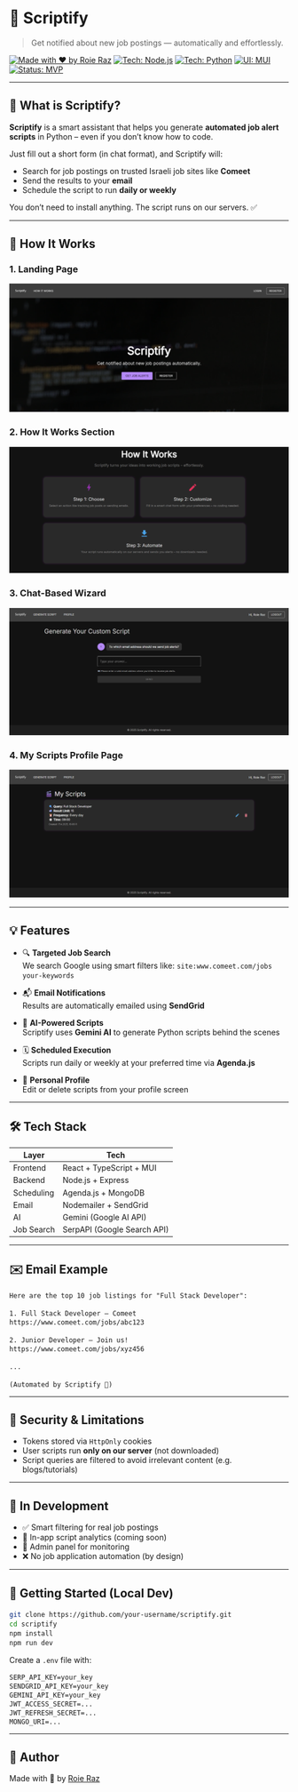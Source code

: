 # 🚀 Scriptify

> Get notified about new job postings — automatically and effortlessly.

[![Made with ❤️ by Roie Raz](https://img.shields.io/badge/made%20by-Roie%20Raz-blueviolet?style=flat)](https://www.linkedin.com/in/roie-raz)
[![Tech: Node.js](https://img.shields.io/badge/backend-Node.js-green)](#)
[![Tech: Python](https://img.shields.io/badge/scripts-Python-blue)](#)
[![UI: MUI](https://img.shields.io/badge/UI-MUI-purple)](#)
[![Status: MVP](https://img.shields.io/badge/status-MVP-informational)](#)

---

## 📌 What is Scriptify?

**Scriptify** is a smart assistant that helps you generate **automated job alert scripts** in Python – even if you don’t know how to code.

Just fill out a short form (in chat format), and Scriptify will:
- Search for job postings on trusted Israeli job sites like **Comeet**
- Send the results to your **email**
- Schedule the script to run **daily or weekly**

You don’t need to install anything. The script runs on our servers. ✅

---

## 🧭 How It Works

### 1. Landing Page
![Landing Page](./screenshots/landing.png)

### 2. How It Works Section
![How It Works](./screenshots/how-it-works.png)

### 3. Chat-Based Wizard
![Script Wizard](./screenshots/wizard.png)

### 4. My Scripts Profile Page
![Profile Page](./screenshots/profile.png)

---

## 💡 Features

- 🔍 **Targeted Job Search**  
  We search Google using smart filters like: `site:www.comeet.com/jobs your-keywords`

- 📬 **Email Notifications**  
  Results are automatically emailed using **SendGrid**

- 🧠 **AI-Powered Scripts**  
  Scriptify uses **Gemini AI** to generate Python scripts behind the scenes

- 🗓 **Scheduled Execution**  
  Scripts run daily or weekly at your preferred time via **Agenda.js**

- 👤 **Personal Profile**  
  Edit or delete scripts from your profile screen

---

## 🛠 Tech Stack

| Layer       | Tech                        |
|-------------|-----------------------------|
| Frontend    | React + TypeScript + MUI    |
| Backend     | Node.js + Express           |
| Scheduling  | Agenda.js + MongoDB         |
| Email       | Nodemailer + SendGrid       |
| AI          | Gemini (Google AI API)      |
| Job Search  | SerpAPI (Google Search API) |

---

## ✉️ Email Example

```
Here are the top 10 job listings for "Full Stack Developer":

1. Full Stack Developer – Comeet
https://www.comeet.com/jobs/abc123

2. Junior Developer – Join us!
https://www.comeet.com/jobs/xyz456

...

(Automated by Scriptify 🚀)
```

---

## 🔐 Security & Limitations

- Tokens stored via `HttpOnly` cookies
- User scripts run **only on our server** (not downloaded)
- Script queries are filtered to avoid irrelevant content (e.g. blogs/tutorials)

---

## 🧪 In Development

- ✅ Smart filtering for real job postings
- 🚧 In-app script analytics (coming soon)
- 🚧 Admin panel for monitoring
- ❌ No job application automation (by design)

---

## 🧭 Getting Started (Local Dev)

```bash
git clone https://github.com/your-username/scriptify.git
cd scriptify
npm install
npm run dev
```

Create a `.env` file with:

```
SERP_API_KEY=your_key
SENDGRID_API_KEY=your_key
GEMINI_API_KEY=your_key
JWT_ACCESS_SECRET=...
JWT_REFRESH_SECRET=...
MONGO_URI=...
```

---

## 🙌 Author

Made with 💜 by [Roie Raz](https://www.linkedin.com/in/roie-raz)